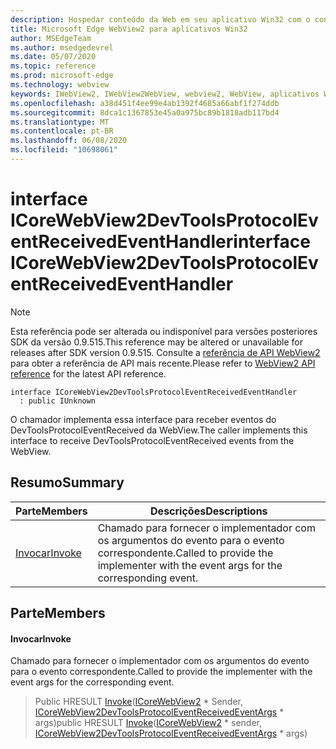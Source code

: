 ```yaml
---
description: Hospedar conteúdo da Web em seu aplicativo Win32 com o controle WebView2 do Microsoft Edge
title: Microsoft Edge WebView2 para aplicativos Win32
author: MSEdgeTeam
ms.author: msedgedevrel
ms.date: 05/07/2020
ms.topic: reference
ms.prod: microsoft-edge
ms.technology: webview
keywords: IWebView2, IWebView2WebView, webview2, WebView, aplicativos Win32, Win32, Edge, ICoreWebView2, ICoreWebView2Controller, controle do navegador, HTML Edge
ms.openlocfilehash: a38d451f4ee99e4ab1392f4685a66abf1f274ddb
ms.sourcegitcommit: 8dca1c1367853e45a0a975bc89b1818adb117bd4
ms.translationtype: MT
ms.contentlocale: pt-BR
ms.lasthandoff: 06/08/2020
ms.locfileid: "10698061"
---
```

# <span data-ttu-id="ca69b-104">interface ICoreWebView2DevToolsProtocolEventReceivedEventHandler</span><span class="sxs-lookup"><span data-stu-id="ca69b-104">interface ICoreWebView2DevToolsProtocolEventReceivedEventHandler</span></span> 

> [!NOTE]
> <span data-ttu-id="ca69b-105">Esta referência pode ser alterada ou indisponível para versões posteriores SDK da versão 0.9.515.</span><span class="sxs-lookup"><span data-stu-id="ca69b-105">This reference may be altered or unavailable for releases after SDK version 0.9.515.</span></span> <span data-ttu-id="ca69b-106">Consulte a [referência de API WebView2](../../../webview2-api-reference.md) para obter a referência de API mais recente.</span><span class="sxs-lookup"><span data-stu-id="ca69b-106">Please refer to [WebView2 API reference](../../../webview2-api-reference.md) for the latest API reference.</span></span>

```
interface ICoreWebView2DevToolsProtocolEventReceivedEventHandler
  : public IUnknown
```

<span data-ttu-id="ca69b-107">O chamador implementa essa interface para receber eventos do DevToolsProtocolEventReceived da WebView.</span><span class="sxs-lookup"><span data-stu-id="ca69b-107">The caller implements this interface to receive DevToolsProtocolEventReceived events from the WebView.</span></span>

## <span data-ttu-id="ca69b-108">Resumo</span><span class="sxs-lookup"><span data-stu-id="ca69b-108">Summary</span></span>

 <span data-ttu-id="ca69b-109">Parte</span><span class="sxs-lookup"><span data-stu-id="ca69b-109">Members</span></span>                        | <span data-ttu-id="ca69b-110">Descrições</span><span class="sxs-lookup"><span data-stu-id="ca69b-110">Descriptions</span></span>
--------------------------------|---------------------------------------------
[<span data-ttu-id="ca69b-111">Invocar</span><span class="sxs-lookup"><span data-stu-id="ca69b-111">Invoke</span></span>](#invoke) | <span data-ttu-id="ca69b-112">Chamado para fornecer o implementador com os argumentos do evento para o evento correspondente.</span><span class="sxs-lookup"><span data-stu-id="ca69b-112">Called to provide the implementer with the event args for the corresponding event.</span></span>

## <span data-ttu-id="ca69b-113">Parte</span><span class="sxs-lookup"><span data-stu-id="ca69b-113">Members</span></span>

#### <span data-ttu-id="ca69b-114">Invocar</span><span class="sxs-lookup"><span data-stu-id="ca69b-114">Invoke</span></span> 

<span data-ttu-id="ca69b-115">Chamado para fornecer o implementador com os argumentos do evento para o evento correspondente.</span><span class="sxs-lookup"><span data-stu-id="ca69b-115">Called to provide the implementer with the event args for the corresponding event.</span></span>

> <span data-ttu-id="ca69b-116">Public HRESULT [Invoke](#invoke)([ICoreWebView2](icorewebview2.md) \* Sender, [ICoreWebView2DevToolsProtocolEventReceivedEventArgs](icorewebview2devtoolsprotocoleventreceivedeventargs.md) \* args)</span><span class="sxs-lookup"><span data-stu-id="ca69b-116">public HRESULT [Invoke](#invoke)([ICoreWebView2](icorewebview2.md) \* sender, [ICoreWebView2DevToolsProtocolEventReceivedEventArgs](icorewebview2devtoolsprotocoleventreceivedeventargs.md) \* args)</span></span>

